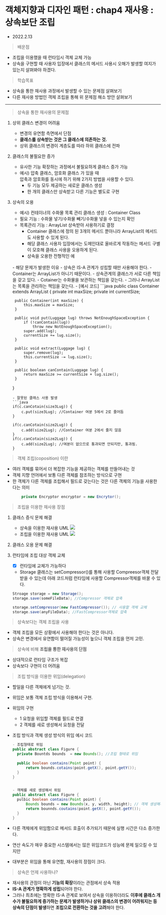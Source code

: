 # 객체지향과 디자인 패턴 : chap4 재사용 : 상속보단 조립

- 2022.2.13

> 배운점
- 조립을 이용했을 때 런타임시 객체 교체 가능
- 상속을 구현할 때 사용자 입장에서 클래스의 메서드 사용시 오해가 발생할 여지가 있는지 살펴봐야 하겠다.

> 학습목표
- 상속을 통한 재사용 과정에서 발생할 수 있는 문제점 살펴보기 
- 다른 재사용 방법인 객체 조립을 통해 위 문제점 해소 방안 살펴보기
___

> 상속을 통한 재사용의 문제점

1. 상위 클래스 변경이 어려움
    - 변경의 유연함 측면에서 단점
    - **클래스를 상속받는 것은 그 클래스에 의존하는 것.**
    - 상위 클래스의 변경이 계층도를 따라 하위 클래스에 전파
2. 클래스의 불필요한 증가
    - 유사한 기능 확장하는 과정에서 불필요하게 클래스 증가 가능
    - 예시) 압축 클래스, 암호화 클래스 가 있을 때  
    압축과 암호화를 동시에 하기 위해 2가지 방법을 사용할 수 있다.
      - 두 기능 모두 제공하는 새로운 클래스 생성
      - 한 개의 클래스만 상속받고 다른 기능은 별도로 구현
3. 상속의 오용
    - 예시) 컨테이너의 수화물 목록 관리 클래스 생성 : Container Class
    - 필요 기능 : 수화물 넣기/수화물 빼기/수화물 넣을 수 있는지 확인
    - 목록관리 기능 : ArrayList 상속받아 사용하기로 결정
        - Container 클래스에 정의 된 3개의 메서드 뿐아니라 ArrayList의 메서드도 사용할 수 있게 된다.
        - 해당 클래스 사용자 입장에서는 도메인대로 올바르게 작동하는 메서드 구별이 모호해 클래스 사용을 오용하게 된다.
      - 상속을 오용한 전형적인 예   
    <br>
    - 해당 문제가 발생한 이유
        - 상속은 IS-A 관계가 성립할 때만 사용해야 한다.   
          - Container는 ArrayList가 아니기 때문이다.          
        - 상속관계의 클래스가 서로 다른 책임을 갖고 있다. 
          - Cotainer는 수화물을 보관하는 책임을 갖는다.
          - 그러나 ArrayList는 목록을 관리하는 책임을 갖는다.
    - [예시 코드]
    ```java
    public class Container extends ArrayList<Luggage> {
        private int maxSize;
        private int currentSize;

        public Container(int maxSize) {
            this.maxSize = maxSize;
        }

        public void put(Luggage lug) throws NotEnoughSpaceException {
            if (!canContain(lug))
                throw new NotEnoughSpaceException();
            super.add(lug);
            currentSize += lug.size();
        }

        public void extract(Luggage lug) {
            super.remove(lug);
            this.currentSize -= lug.size();
        }

        public boolean canContain(Luggage lug) {
            return maxSize >= currentSize + lug.size();
        }
    }
    ```
    - 잘못된 클래스 사용 발생
    ```java
    if(c.canCotain(size3Lug)) {
        c.put(size3Lug); //Container 여분 5에서 2로 줄어듬
    }

    if(c.canCotain(size2Lug)) {
        c.add(size2Lug); //Container 여분 2에서 줄지 않음
    }
    if(c.canCotain(size2Lug)) {
        c.add(size2Lug); //여분이 없으므로 통과되면 안되지만, 통과됨. 
    }
    ```

> 객체 조립(coposition) 이란
> 
- 여러 객체를 묶어서 더 복잡한 기능을 제공하는 객체를 만들어내는 것
- 객체 지향 언어에서 보통 다른 객체를 참조하는 방식으로 구현
- 한 객체가 다른 객체를 조립해서 필드로 갖는다는 것은 다른 객체의 기능을 사용한다는 의미
    ```java
        private Encryptor encryptor = new Encrytor();
    ```

> 조립을 이용한 재사용 장점 
1. 클래스 증식 문제 해결
   - 상속을 이용한 재사용 UML
      <img src ="./chap4/KakaoTalk_20220213_095644048.jpg">
   - 조립을 이용한 재사용 UML
      <img src ="./chap4/KakaoTalk_20220213_095627184.jpg">
  
2. 클래스 오용 문제 해결 
3. 런타임에 조립 대상 객체 교체 
   - [X] 런타임에 교체가 가능하다
   - Storage 클래스는 setCompressor()를 통해 사용할 Compreesor객체 전달 받을 수 있는데 아래 코드처럼 런타임에 사용할 Compressor객체를 바꿀 수 있다.
    ```java
    Stroage storage = new Storage();
    storage.save(someFileData); //Compressor 객체로 압축

    storage.setCompressor(new FastCompressor()); // 사용할 객체 교체
    storage.save(anyFileData); //FastCompressor객체로 압축
    ```


> 상속보다는 객체 조립을 사용
- 객체 조립을 모든 상황에서 사용해야 한다는 것은 아니다.
- 상속은 변경에서 유연함이 떨어질 가능성이 높으니 객체 조립을 먼저 고민.

> 상속에 비해 **조립을 통한 재사용의 단점**
-  상대적으로 런타임 구조가 복잡
- 상속보다 구현이 더 어려움

> 조립 방식을 이용한 위임(delegation)
- 할일을 다른 객체에게 넘기는 것.
- 위임은 보통 객체 조립 방식을 이용해서 구현.
- 위임의 구현
  - 1 요청을 위임할 객체를 필드로 연결
  - 2 객체를 새로 생성해서 요청을 전달

- 조립 방식과 객체 생성 방식의 위임 예시 코드
  ```java
  - 조립형태로 위임  
  public abstract class Figure {
    private Bountds bounds  = new Bounds(); //조립 형태로 위임
    
    public boolean contains(Point point) {
        return bounds.cotains(point.getX(), point.getY());
    }
  }
  

  - 객체를 새로 생성해서 위임
  public abstract class Figure {
    pulbic boolean contains(Point point) {
        Bounds bounds = new Bounds(x, y, width, height); // 객체 생성해서 위임
        return bounnds.coutains(point.getX(), point.getY());
    }
  }
  ```

- 다른 객체에게 위임함으로 메서드 호출이 추가되기 때문에 실행 시간은 다소 증가한다. 
- 연산 속도가 매우 중요한 시스템에서는 많은 위임코드가 성능에 문제 일으킬 수 있지만
- 대부분은 위임을 통해 유연함, 재사용의 장점이 크다.

> 상속은 언제 사용하나?
- 재사용의 관점이 아닌 **기능의 확장**이라는 관점에서 상속 적용
- **IS-A 관계가 명확하게 성립**되어야 한다.
- 그러나 최초에는 명확한 IS-A 관계로 보여서 상속을 이용하더라도 **이후에 클래스 개수가 불필요하게 증가하는 문제가 발생하거나 상위 클래스의 변경이 어려워지는 등 상속의 단점이 발생**하면 **조립으로 전환하는 것을 고려**해야 한다.


  
